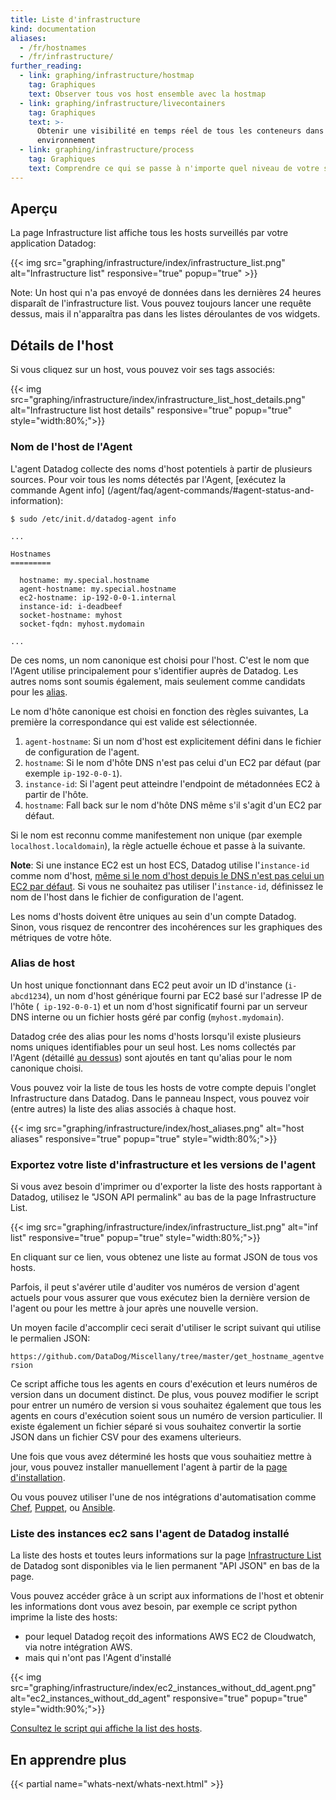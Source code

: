 ```yaml
---
title: Liste d'infrastructure
kind: documentation
aliases:
  - /fr/hostnames
  - /fr/infrastructure/
further_reading:
  - link: graphing/infrastructure/hostmap
    tag: Graphiques
    text: Observer tous vos host ensemble avec la hostmap
  - link: graphing/infrastructure/livecontainers
    tag: Graphiques
    text: >-
      Obtenir une visibilité en temps réel de tous les conteneurs dans votre
      environnement
  - link: graphing/infrastructure/process
    tag: Graphiques
    text: Comprendre ce qui se passe à n'importe quel niveau de votre système
---
```

## Aperçu

La page Infrastructure list affiche tous les hosts surveillés par votre application Datadog:

{{< img src="graphing/infrastructure/index/infrastructure_list.png" alt="Infrastructure list" responsive="true" popup="true" >}}

Note: Un host qui n'a pas envoyé de données dans les dernières 24 heures disparaît de l'infrastructure list. Vous pouvez toujours lancer une requête dessus, mais il n'apparaîtra pas dans les listes déroulantes de vos widgets.

## Détails de l'host

Si vous cliquez sur un host, vous pouvez voir ses tags associés:

{{< img src="graphing/infrastructure/index/infrastructure_list_host_details.png" alt="Infrastructure list host details" responsive="true" popup="true" style="width:80%;">}}

### Nom de l'host de l'Agent

L'agent Datadog collecte des noms d'host potentiels à partir de plusieurs sources. Pour voir tous les noms détectés par l'Agent, [exécutez la commande Agent info] (/agent/faq/agent-commands/#agent-status-and-information):

    $ sudo /etc/init.d/datadog-agent info

    ...

    Hostnames
    =========

      hostname: my.special.hostname
      agent-hostname: my.special.hostname
      ec2-hostname: ip-192-0-0-1.internal
      instance-id: i-deadbeef
      socket-hostname: myhost
      socket-fqdn: myhost.mydomain

    ...

De ces noms, un nom canonique est choisi pour l'host. C'est le nom que  l'Agent utilise principalement pour s'identifier auprès de Datadog. Les autres noms sont
soumis également, mais seulement comme candidats pour les [alias](#aliases-d-host).

Le nom d'hôte canonique est choisi en fonction des règles suivantes, La première
la correspondance qui est valide est sélectionnée.

 1. `agent-hostname`: Si un nom d'host est explicitement défini dans le fichier de configuration de l'agent.
 2. `hostname`: Si le nom d'hôte DNS n'est pas celui d'un EC2 par défaut (par exemple `ip-192-0-0-1`).
 3. `instance-id`: Si l'agent peut atteindre l'endpoint de métadonnées EC2 à partir de l'hôte.
 4. `hostname`: Fall back sur le nom d'hôte DNS même s'il s'agit d'un EC2 par défaut.

Si le nom est reconnu comme manifestement non unique (par exemple `localhost.localdomain`), la règle actuelle échoue et passe à la suivante.

**Note**: Si une instance EC2 est un host ECS, Datadog utilise l'`instance-id` comme nom d'host, [même si le nom d'host depuis le DNS n'est pas celui un EC2 par défaut](https://github.com/DataDog/dd-agent/blob/5.14.1/utils/hostname.py#L104). Si vous ne souhaitez pas utiliser l'`instance-id`, définissez le nom de l'host dans le fichier de configuration de l'agent.

<div class="alert alert-warning">
Les noms d'hosts doivent être uniques au sein d'un compte Datadog.<br> 
Sinon, vous risquez de rencontrer des incohérences sur les graphiques des métriques de votre hôte.
</div>

### Alias de host

Un host unique fonctionnant dans EC2 peut avoir un ID d'instance (`i-abcd1234`), un nom d'host générique fourni par EC2 basé sur l'adresse IP de l'hôte (` ip-192-0-0-1`) et un nom d'host significatif fourni par un serveur DNS interne ou un fichier hosts géré par config (`myhost.mydomain`).

Datadog crée des alias pour les noms d'hosts lorsqu'il existe plusieurs noms uniques identifiables pour un seul host. Les noms collectés par l'Agent (détaillé [au dessus](#agent-host-names)) sont ajoutés en tant qu'alias pour le nom canonique choisi.

Vous pouvez voir la liste de tous les hosts de votre compte depuis l'onglet Infrastructure
dans Datadog. Dans le panneau Inspect, vous pouvez voir (entre autres) la liste des alias associés à chaque host.

{{< img src="graphing/infrastructure/index/host_aliases.png" alt="host aliases" responsive="true" popup="true" style="width:80%;">}}

### Exportez votre liste d'infrastructure et les versions de l'agent

Si vous avez besoin d'imprimer ou d'exporter la liste des hosts rapportant à Datadog, utilisez le "JSON API permalink" au bas de la page Infrastructure List.

{{< img src="graphing/infrastructure/index/infrastructure_list.png" alt="inf list" responsive="true" popup="true" style="width:80%;">}}

En cliquant sur ce lien, vous obtenez une liste au format JSON de tous vos hosts.

Parfois, il peut s'avérer utile d'auditer vos numéros de version d'agent actuels pour vous assurer que vous exécutez bien la dernière version de l'agent ou pour les mettre à jour après une nouvelle version.

Un moyen facile d'accomplir ceci serait d'utiliser le script suivant qui utilise le permalien JSON:

`https://github.com/DataDog/Miscellany/tree/master/get_hostname_agentversion`

Ce script affiche tous les agents en cours d'exécution et leurs numéros de version dans un document distinct. De plus, vous pouvez modifier le script pour entrer un numéro de version si vous souhaitez également que tous les agents en cours d'exécution soient sous un numéro de version particulier. Il existe également un fichier séparé si vous souhaitez convertir la sortie JSON dans un fichier CSV pour des examens ulterieurs.

Une fois que vous avez déterminé les hosts que vous souhaitiez mettre à jour, vous pouvez installer manuellement l'agent à partir de la [page d'installation](https://app.datadoghq.com/account/settings#agent).

Ou vous pouvez utiliser l'une de nos intégrations d'automatisation comme [Chef](/integrations/chef), [Puppet](/integrations/puppet), ou [Ansible](/integrations/ansible).

### Liste des instances ec2 sans l'agent de Datadog installé

La liste des hosts et toutes leurs informations sur la page [Infrastructure List](https://app.datadoghq.com/infrastructure) de Datadog sont disponibles via le lien permanent "API JSON" en bas de la page.

Vous pouvez accéder grâce à un script aux informations de l'host et obtenir les informations dont vous avez besoin, par exemple ce script python imprime la liste des hosts:

* pour lequel Datadog reçoit des informations AWS EC2 de Cloudwatch, via notre intégration AWS.
* mais qui n'ont pas l'Agent d'installé

{{< img src="graphing/infrastructure/index/ec2_instances_without_dd_agent.png" alt="ec2_instances_without_dd_agent" responsive="true" popup="true" style="width:90%;">}}

[Consultez le script qui affiche la list des hosts](https://gist.github.com/Martiflex/2803a28ec562fc9a15d404a539f85d38).

## En apprendre plus

{{< partial name="whats-next/whats-next.html" >}}